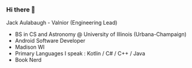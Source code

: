 ### Hi there 👋

Jack Aulabaugh - Valnior (Engineering Lead) 
- BS in CS and Astronomy @ University of Illinois (Urbana-Champaign)
- Android Software Developer
- Madison WI
- Primary Languages I speak : Kotlin / C# / C++ / Java 
- Book Nerd
<!--
**Jackal1420/Jackal1420** is a ✨ _special_ ✨ repository because its `README.md` (this file) appears on your GitHub profile.

Here are some ideas to get you started:

- 🔭 I’m currently working on ...
- 🌱 I’m currently learning ...
- 👯 I’m looking to collaborate on ...
- 🤔 I’m looking for help with ...
- 💬 Ask me about ...
- 📫 How to reach me: ...
- 😄 Pronouns: ...
- ⚡ Fun fact: ...
-->
